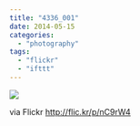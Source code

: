 ```yaml
---
title: "4336_001"
date: 2014-05-15
categories: 
  - "photography"
tags: 
  - "flickr"
  - "ifttt"
---
```


![](http://farm3.staticflickr.com/2925/14192534115_fb9eda2cf0_b.jpg)  

  
  
via Flickr http://flic.kr/p/nC9rW4

